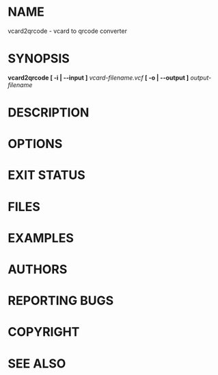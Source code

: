 # NAME
vcard2qrcode - vcard to qrcode converter
# SYNOPSIS
**vcard2qrcode \[ -i | --input \]** *vcard-filename.vcf* **\[ -o |
--output \]** *output-filename*
# DESCRIPTION
# OPTIONS
# EXIT STATUS
# FILES
# EXAMPLES
# AUTHORS
# REPORTING BUGS
# COPYRIGHT
# SEE ALSO

